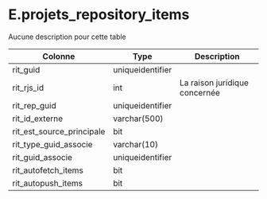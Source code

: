 # E.projets_repository_items

Aucune description pour cette table

Colonne|Type|Description
---|---|---
rit_guid|uniqueidentifier|
rit_rjs_id|int|La raison juridique concernée 
rit_rep_guid|uniqueidentifier|
rit_id_externe|varchar(500)|
rit_est_source_principale|bit|
rit_type_guid_associe|varchar(10)|
rit_guid_associe|uniqueidentifier|
rit_autofetch_items|bit|
rit_autopush_items|bit|
